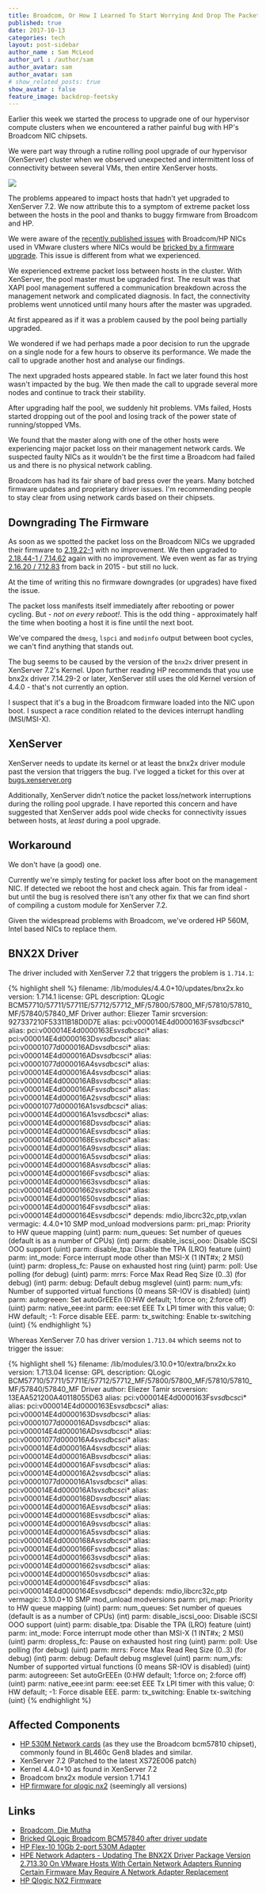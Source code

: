 ```yaml
---
title: Broadcom, Or How I Learned To Start Worrying And Drop The Packet
published: true
date: 2017-10-13
categories: tech
layout: post-sidebar
author_name : Sam McLeod
author_url : /author/sam
author_avatar: sam
author_avatar: sam
# show_related_posts: true
show_avatar : false
feature_image: backdrop-feetsky
---
```



Earlier this week we started the process to upgrade one of our hypervisor compute clusters when we encountered a rather painful bug with HP's Broadcom NIC chipsets.

We were part way through a rutine rolling pool upgrade of our hypervisor (XenServer) cluster when we observed unexpected and intermittent loss of connectivity between several VMs, then entire XenServer hosts.

![](/img/office-space-broadcom.jpg)

The problems appeared to impact hosts that hadn’t yet upgraded to XenServer 7.2. We now attribute this to a symptom of extreme packet loss between the hosts in the pool and thanks to buggy firmware from Broadcom and HP.

We were aware of the [recently published issues](http://www.thevirtualist.org/bricked-qlogic-broadcom-bcm57840-driver-update/) with Broadcom/HP NICs used in VMware clusters where NICs would be [bricked by a firmware upgrade](https://h20566.www2.hpe.com/hpsc/doc/public/display?docId=a00027033en_us). This issue is different from what we experienced.

We experienced extreme packet loss between hosts in the cluster. With XenServer, the pool master must be upgraded first. The result was that XAPI pool management suffered a communication breakdown across the management network and complicated diagnosis. In fact, the connectivity problems went unnoticed until many hours after the master was upgraded.

At first appeared as if it was a problem caused by the pool being partially upgraded.

We wondered if we had perhaps made a poor decision to run the upgrade on a single node for a few hours to observe its performance. We made the call to upgrade another host and analyse our findings.

The next upgraded hosts appeared stable. In fact we later found this host wasn't impacted by the bug. We then made the call to upgrade several more nodes and continue to track their stability.

After upgrading half the pool, we suddenly hit problems. VMs failed, Hosts started dropping out of the pool and losing track of the power state of running/stopped VMs.

We found that the master along with one of the other hosts were experiencing major packet loss on their management network cards. We suspected faulty NICs as it wouldn't be the first time a Broadcom had failed us and there is no physical network cabling.

Broadcom has had its fair share of bad press over the years. Many botched firmware updates and proprietary driver issues. I'm recommending people to stay clear from using network cards based on their chipsets.

## Downgrading The Firmware

As soon as we spotted the packet loss on the Broadcom NICs we upgraded their firmware to [2.19.22-1](http://downloads.linux.hpe.com/SDR/repo/spp/RHEL/7/x86_64/current/firmware-nic-qlogic-nx2-2.19.22-1.1.x86_64.rpm) with no improvement.
We then upgraded to [2.18.44-1 / 7.14.62](http://downloads.linux.hpe.com/SDR/repo/spp/RHEL/7/x86_64/current/hp-firmware-nic-qlogic-nx2-2.18.44-1.1.x86_64.rpm) again with no improvement.
We even went as far as trying [2.16.20 / 7.12.83](http://downloads.linux.hpe.com/SDR/repo/spp/RHEL/7/x86_64/current/hp-firmware-nic-qlogic-nx2-2.16.20-1.1.x86_64.rpm) from back in 2015 - but still no luck.

At the time of writing this no firmware downgrades (or upgrades) have fixed the issue.

The packet loss manifests itself immediately after rebooting or power cycling. But - _not on every reboot!_. This is the odd thing - approximately half the time when booting a host it is fine until the next boot.

We've compared the `dmesg`, `lspci` and `modinfo` output between boot cycles, we can't find anything that stands out.

The bug seems to be caused by the version of the `bnx2x` driver present in XenServer 7.2's Kernel. Upon further reading HP recommends that you use bnx2x driver 7.14.29-2 or later, XenServer still uses the old Kernel version of 4.4.0 - that's not currently an option.

I suspect that it's a bug in the Broadcom firmware loaded into the NIC upon boot.
I suspect a race condition related to the devices interrupt handling (MSI/MSI-X).

## XenServer

XenServer needs to update its kernel or at least the bnx2x driver module past the version that triggers the bug. I've logged a ticket for this over at [bugs.xenserver.org](https://bugs.xenserver.org/browse/XSO-808)

Additionally, XenServer didn’t notice the packet loss/network interruptions during the rolling pool upgrade. I have reported this concern and have suggested that XenServer adds pool wide checks for connectivity issues between hosts, at _least_ during a pool upgrade.

## Workaround

We don't have (a good) one.

Currently we're simply testing for packet loss after boot on the management NIC. If detected we reboot the host and check again. This far from ideal - but until the bug is resolved there isn't any other fix that we can find short of compiling a custom module for XenServer 7.2.

Given the widespread problems with Broadcom, we've ordered HP 560M, Intel based NICs to replace them.

## BNX2X Driver

The driver included with XenServer 7.2 that triggers the problem is `1.714.1`:

{% highlight shell %}
filename:       /lib/modules/4.4.0+10/updates/bnx2x.ko
version:        1.714.1
license:        GPL
description:    QLogic BCM57710/57711/57711E/57712/57712_MF/57800/57800_MF/57810/57810_MF/57840/57840_MF Driver
author:         Eliezer Tamir
srcversion:     927337210F53311B18D0D7E
alias:          pci:v000014E4d0000163Fsv*sd*bc*sc*i*
alias:          pci:v000014E4d0000163Esv*sd*bc*sc*i*
alias:          pci:v000014E4d0000163Dsv*sd*bc*sc*i*
alias:          pci:v00001077d000016ADsv*sd*bc*sc*i*
alias:          pci:v000014E4d000016ADsv*sd*bc*sc*i*
alias:          pci:v00001077d000016A4sv*sd*bc*sc*i*
alias:          pci:v000014E4d000016A4sv*sd*bc*sc*i*
alias:          pci:v000014E4d000016ABsv*sd*bc*sc*i*
alias:          pci:v000014E4d000016AFsv*sd*bc*sc*i*
alias:          pci:v000014E4d000016A2sv*sd*bc*sc*i*
alias:          pci:v00001077d000016A1sv*sd*bc*sc*i*
alias:          pci:v000014E4d000016A1sv*sd*bc*sc*i*
alias:          pci:v000014E4d0000168Dsv*sd*bc*sc*i*
alias:          pci:v000014E4d000016AEsv*sd*bc*sc*i*
alias:          pci:v000014E4d0000168Esv*sd*bc*sc*i*
alias:          pci:v000014E4d000016A9sv*sd*bc*sc*i*
alias:          pci:v000014E4d000016A5sv*sd*bc*sc*i*
alias:          pci:v000014E4d0000168Asv*sd*bc*sc*i*
alias:          pci:v000014E4d0000166Fsv*sd*bc*sc*i*
alias:          pci:v000014E4d00001663sv*sd*bc*sc*i*
alias:          pci:v000014E4d00001662sv*sd*bc*sc*i*
alias:          pci:v000014E4d00001650sv*sd*bc*sc*i*
alias:          pci:v000014E4d0000164Fsv*sd*bc*sc*i*
alias:          pci:v000014E4d0000164Esv*sd*bc*sc*i*
depends:        mdio,libcrc32c,ptp,vxlan
vermagic:       4.4.0+10 SMP mod_unload modversions
parm:           pri_map: Priority to HW queue mapping (uint)
parm:           num_queues: Set number of queues (default is as a number of CPUs) (int)
parm:           disable_iscsi_ooo: Disable iSCSI OOO support (uint)
parm:           disable_tpa: Disable the TPA (LRO) feature (uint)
parm:           int_mode: Force interrupt mode other than MSI-X (1 INT#x; 2 MSI) (uint)
parm:           dropless_fc: Pause on exhausted host ring (uint)
parm:           poll: Use polling (for debug) (uint)
parm:           mrrs: Force Max Read Req Size (0..3) (for debug) (int)
parm:           debug: Default debug msglevel (uint)
parm:           num_vfs: Number of supported virtual functions (0 means SR-IOV is disabled) (uint)
parm:           autogreeen: Set autoGrEEEn (0:HW default; 1:force on; 2:force off) (uint)
parm:           native_eee:int
parm:           eee:set EEE Tx LPI timer with this value; 0: HW default; -1: Force disable EEE.
parm:           tx_switching: Enable tx-switching (uint)
{% endhighlight %}

Whereas XenServer 7.0 has driver version `1.713.04` which seems not to trigger the issue:

{% highlight shell %}
filename:       /lib/modules/3.10.0+10/extra/bnx2x.ko
version:        1.713.04
license:        GPL
description:    QLogic BCM57710/57711/57711E/57712/57712_MF/57800/57800_MF/57810/57810_MF/57840/57840_MF Driver
author:         Eliezer Tamir
srcversion:     13EAA521200A40118055D63
alias:          pci:v000014E4d0000163Fsv*sd*bc*sc*i*
alias:          pci:v000014E4d0000163Esv*sd*bc*sc*i*
alias:          pci:v000014E4d0000163Dsv*sd*bc*sc*i*
alias:          pci:v00001077d000016ADsv*sd*bc*sc*i*
alias:          pci:v000014E4d000016ADsv*sd*bc*sc*i*
alias:          pci:v00001077d000016A4sv*sd*bc*sc*i*
alias:          pci:v000014E4d000016A4sv*sd*bc*sc*i*
alias:          pci:v000014E4d000016ABsv*sd*bc*sc*i*
alias:          pci:v000014E4d000016AFsv*sd*bc*sc*i*
alias:          pci:v000014E4d000016A2sv*sd*bc*sc*i*
alias:          pci:v00001077d000016A1sv*sd*bc*sc*i*
alias:          pci:v000014E4d000016A1sv*sd*bc*sc*i*
alias:          pci:v000014E4d0000168Dsv*sd*bc*sc*i*
alias:          pci:v000014E4d000016AEsv*sd*bc*sc*i*
alias:          pci:v000014E4d0000168Esv*sd*bc*sc*i*
alias:          pci:v000014E4d000016A9sv*sd*bc*sc*i*
alias:          pci:v000014E4d000016A5sv*sd*bc*sc*i*
alias:          pci:v000014E4d0000168Asv*sd*bc*sc*i*
alias:          pci:v000014E4d0000166Fsv*sd*bc*sc*i*
alias:          pci:v000014E4d00001663sv*sd*bc*sc*i*
alias:          pci:v000014E4d00001662sv*sd*bc*sc*i*
alias:          pci:v000014E4d00001650sv*sd*bc*sc*i*
alias:          pci:v000014E4d0000164Fsv*sd*bc*sc*i*
alias:          pci:v000014E4d0000164Esv*sd*bc*sc*i*
depends:        mdio,libcrc32c,ptp
vermagic:       3.10.0+10 SMP mod_unload modversions
parm:           pri_map: Priority to HW queue mapping (uint)
parm:           num_queues: Set number of queues (default is as a number of CPUs) (int)
parm:           disable_iscsi_ooo: Disable iSCSI OOO support (uint)
parm:           disable_tpa: Disable the TPA (LRO) feature (uint)
parm:           int_mode: Force interrupt mode other than MSI-X (1 INT#x; 2 MSI) (uint)
parm:           dropless_fc: Pause on exhausted host ring (uint)
parm:           poll: Use polling (for debug) (uint)
parm:           mrrs: Force Max Read Req Size (0..3) (for debug) (int)
parm:           debug: Default debug msglevel (uint)
parm:           num_vfs: Number of supported virtual functions (0 means SR-IOV is disabled) (uint)
parm:           autogreeen: Set autoGrEEEn (0:HW default; 1:force on; 2:force off) (uint)
parm:           native_eee:int
parm:           eee:set EEE Tx LPI timer with this value; 0: HW default; -1: Force disable EEE.
parm:           tx_switching: Enable tx-switching (uint)
{% endhighlight %}

## Affected Components

* [HP 530M Network cards](https://www.hpe.com/h20195/v2/getpdf.aspx/c04111538.pdf?ver=3) (as they use the Broadcom bcm57810 chipset), commonly found in BL460c Gen8 blades and similar.
* XenServer 7.2 (Patched to the latest XS72E006 patch)
* Kernel 4.4.0+10 as found in XenServer 7.2
* Broadcom bnx2x module version 1.714.1
* [HP firmware for qlogic nx2](http://h20564.www2.hpe.com/hpsc/swd/public/detail?swItemId=MTX_3bc2b88453424d87b7543d6459) (seemingly all versions)

## Links

* [Broadcom, Die Mutha](http://blog.serverfault.com/post/broadcom-die-mutha/)
* [Bricked QLogic Broadcom BCM57840 after driver update](http://www.thevirtualist.org/bricked-qlogic-broadcom-bcm57840-driver-update/)
* [HP Flex-10 10Gb 2-port 530M Adapter](https://www.hpe.com/h20195/v2/getpdf.aspx/c04111538.pdf?ver=3)
* [HPE Network Adapters - Updating The BNX2X Driver Package Version 2.713.30 On VMware Hosts With Certain Network Adapters Running Certain Firmware May Require A Network Adapter Replacement](https://h20566.www2.hpe.com/hpsc/doc/public/display?docId=a00027033en_us)
* [HP Qlogic NX2 Firmware](http://h20564.www2.hpe.com/hpsc/swd/public/detail?swItemId=MTX_19bc1fb428d4400a90d59a7175#tab-history)